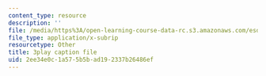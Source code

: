```yaml
---
content_type: resource
description: ''
file: /media/https%3A/open-learning-course-data-rc.s3.amazonaws.com/esd-290-special-topics-in-supply-chain-management-spring-2005/2ee34e0c1a575b5bad192337b26486ef_wvLUlPCbc5s.vtt
file_type: application/x-subrip
resourcetype: Other
title: 3play caption file
uid: 2ee34e0c-1a57-5b5b-ad19-2337b26486ef
---
```

